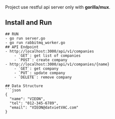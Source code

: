 Project use restful api server only with **gorilla/mux**.  

## Install and Run
```shell
## RUN
- go run server.go
- go run rabbitmq_worker.go
## API Endpoint
- http://localhost:3000/api/v1/companies
    - `GET`: get list of companies
    - `POST`: create company
- http://localhost:3000/api/v1/companies/{name}
    - `GET`: get company
    - `PUT`: update company
    - `DELETE`: remove company

## Data Structure
```json
{
  "name": "VIEON",
  "tel": "012-345-6789",
  "email": "VIEON@datvietVAC.com"
}
```
